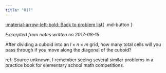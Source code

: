 ```yaml
---
title: "017"
---
```


[:material-arrow-left-bold: Back to problem list](../index.md){ .md-button }

*Excerpted from notes written on 2017-08-15*

After dividing a cuboid into an $l \times n \times m$ grid, how many total cells will you pass through if you move along the diagonal of the cuboid?

ref: Source unknown. I remember seeing several similar problems in a practice book for elementary school math competitions.